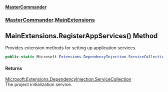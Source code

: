 #### [MasterCommander](MasterCommander.md 'MasterCommander')
### [MasterCommander](MasterCommander.md#MasterCommander 'MasterCommander').[MainExtensions](MainExtensions.md 'MasterCommander.MainExtensions')

## MainExtensions.RegisterAppServices() Method

Provides extension methods for setting up application services.

```csharp
public static Microsoft.Extensions.DependencyInjection.ServiceCollection RegisterAppServices();
```

#### Returns
[Microsoft.Extensions.DependencyInjection.ServiceCollection](https://docs.microsoft.com/en-us/dotnet/api/Microsoft.Extensions.DependencyInjection.ServiceCollection 'Microsoft.Extensions.DependencyInjection.ServiceCollection')  
The project initialization service.